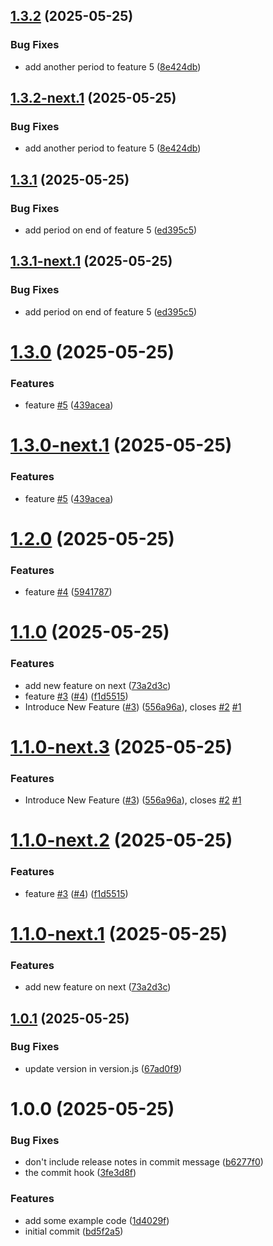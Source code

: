 ## [1.3.2](https://github.com/jamesrusso/semantic-version-playground/compare/v1.3.1...v1.3.2) (2025-05-25)


### Bug Fixes

* add another period to feature 5 ([8e424db](https://github.com/jamesrusso/semantic-version-playground/commit/8e424db63d749bd5c54ea3cd33ff6a45ebf97e59))

## [1.3.2-next.1](https://github.com/jamesrusso/semantic-version-playground/compare/v1.3.1...v1.3.2-next.1) (2025-05-25)


### Bug Fixes

* add another period to feature 5 ([8e424db](https://github.com/jamesrusso/semantic-version-playground/commit/8e424db63d749bd5c54ea3cd33ff6a45ebf97e59))

## [1.3.1](https://github.com/jamesrusso/semantic-version-playground/compare/v1.3.0...v1.3.1) (2025-05-25)


### Bug Fixes

* add period on end of feature 5 ([ed395c5](https://github.com/jamesrusso/semantic-version-playground/commit/ed395c51d00efca06e0c1785c37cdc4230f59317))

## [1.3.1-next.1](https://github.com/jamesrusso/semantic-version-playground/compare/v1.3.0...v1.3.1-next.1) (2025-05-25)


### Bug Fixes

* add period on end of feature 5 ([ed395c5](https://github.com/jamesrusso/semantic-version-playground/commit/ed395c51d00efca06e0c1785c37cdc4230f59317))

# [1.3.0](https://github.com/jamesrusso/semantic-version-playground/compare/v1.2.0...v1.3.0) (2025-05-25)


### Features

* feature [#5](https://github.com/jamesrusso/semantic-version-playground/issues/5) ([439acea](https://github.com/jamesrusso/semantic-version-playground/commit/439aceaf021a5cd209b209ffd2dc0bc7b660a4c0))

# [1.3.0-next.1](https://github.com/jamesrusso/semantic-version-playground/compare/v1.2.0...v1.3.0-next.1) (2025-05-25)


### Features

* feature [#5](https://github.com/jamesrusso/semantic-version-playground/issues/5) ([439acea](https://github.com/jamesrusso/semantic-version-playground/commit/439aceaf021a5cd209b209ffd2dc0bc7b660a4c0))

# [1.2.0](https://github.com/jamesrusso/semantic-version-playground/compare/v1.1.0...v1.2.0) (2025-05-25)


### Features

* feature [#4](https://github.com/jamesrusso/semantic-version-playground/issues/4) ([5941787](https://github.com/jamesrusso/semantic-version-playground/commit/594178705d9104aff7da60590482d4108810f98a))

# [1.1.0](https://github.com/jamesrusso/semantic-version-playground/compare/v1.0.1...v1.1.0) (2025-05-25)


### Features

* add new feature on next ([73a2d3c](https://github.com/jamesrusso/semantic-version-playground/commit/73a2d3cbe006d4c6981dff01133ac0c8f6217d97))
* feature [#3](https://github.com/jamesrusso/semantic-version-playground/issues/3) ([#4](https://github.com/jamesrusso/semantic-version-playground/issues/4)) ([f1d5515](https://github.com/jamesrusso/semantic-version-playground/commit/f1d5515619900d199f3923e7e3bdeb0c83b6f4ef))
* Introduce New Feature ([#3](https://github.com/jamesrusso/semantic-version-playground/issues/3)) ([556a96a](https://github.com/jamesrusso/semantic-version-playground/commit/556a96a597733996692e169c19455d1380f111de)), closes [#2](https://github.com/jamesrusso/semantic-version-playground/issues/2) [#1](https://github.com/jamesrusso/semantic-version-playground/issues/1)

# [1.1.0-next.3](https://github.com/jamesrusso/semantic-version-playground/compare/v1.1.0-next.2...v1.1.0-next.3) (2025-05-25)


### Features

* Introduce New Feature ([#3](https://github.com/jamesrusso/semantic-version-playground/issues/3)) ([556a96a](https://github.com/jamesrusso/semantic-version-playground/commit/556a96a597733996692e169c19455d1380f111de)), closes [#2](https://github.com/jamesrusso/semantic-version-playground/issues/2) [#1](https://github.com/jamesrusso/semantic-version-playground/issues/1)

# [1.1.0-next.2](https://github.com/jamesrusso/semantic-version-playground/compare/v1.1.0-next.1...v1.1.0-next.2) (2025-05-25)


### Features

* feature [#3](https://github.com/jamesrusso/semantic-version-playground/issues/3) ([#4](https://github.com/jamesrusso/semantic-version-playground/issues/4)) ([f1d5515](https://github.com/jamesrusso/semantic-version-playground/commit/f1d5515619900d199f3923e7e3bdeb0c83b6f4ef))

# [1.1.0-next.1](https://github.com/jamesrusso/semantic-version-playground/compare/v1.0.1...v1.1.0-next.1) (2025-05-25)


### Features

* add new feature on next ([73a2d3c](https://github.com/jamesrusso/semantic-version-playground/commit/73a2d3cbe006d4c6981dff01133ac0c8f6217d97))

## [1.0.1](https://github.com/jamesrusso/semantic-version-playground/compare/v1.0.0...v1.0.1) (2025-05-25)


### Bug Fixes

* update version in version.js ([67ad0f9](https://github.com/jamesrusso/semantic-version-playground/commit/67ad0f900f31fbef6e173707ab779c38212ca378))

# 1.0.0 (2025-05-25)


### Bug Fixes

* don't include release notes in commit message ([b6277f0](https://github.com/jamesrusso/semantic-version-playground/commit/b6277f0d1eeadc9ddb554f68dbf7a8a08c9f4669))
* the commit hook ([3fe3d8f](https://github.com/jamesrusso/semantic-version-playground/commit/3fe3d8f4b65e08f89f313c92c375681ac3b5f5c1))


### Features

* add some example code ([1d4029f](https://github.com/jamesrusso/semantic-version-playground/commit/1d4029f4af7886f78a849e7b616337a2206fe1bf))
* initial commit ([bd5f2a5](https://github.com/jamesrusso/semantic-version-playground/commit/bd5f2a519afbcd628be48bf8c17af7ef6da3031f))
